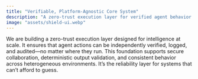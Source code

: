 ```yaml
---
title: "Verifiable, Platform-Agnostic Core System"
description: "A zero-trust execution layer for verified agent behavior across platforms."
image: "assets/shield-ui.webp"
---
```


We are building a zero-trust execution layer designed for intelligence at scale. It ensures that agent actions can be independently verified, logged, and audited—no matter where they run. This foundation supports secure collaboration, deterministic output validation, and consistent behavior across heterogeneous environments. It’s the reliability layer for systems that can’t afford to guess.
